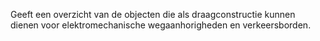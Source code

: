 Geeft een overzicht van de objecten die als draagconstructie kunnen dienen voor elektromechanische wegaanhorigheden en verkeersborden.
